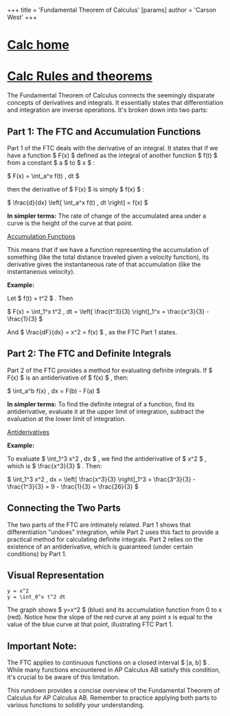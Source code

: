 +++
 title = 'Fundamental Theorem of Calculus'
[params]
	author = 'Carson West'
+++
# [Calc home](./../calc-home/)
# [Calc Rules and theorems](./../calc-rules-and-theorems/)
The Fundamental Theorem of Calculus connects the seemingly disparate concepts of derivatives and integrals. It essentially states that differentiation and integration are inverse operations.  It's broken down into two parts:

## Part 1: The FTC and Accumulation Functions

Part 1 of the FTC deals with the derivative of an integral.  It states that if we have a function  $ F(x) $  defined as the integral of another function  $ f(t) $  from a constant  $ a $  to  $ x $ :

 $ F(x) = \int_a^x f(t) \, dt $ 

then the derivative of  $ F(x) $  is simply  $ f(x) $ :

 $ \frac{d}{dx} \left[ \int_a^x f(t) \, dt \right] = f(x) $ 

**In simpler terms:** The rate of change of the accumulated area under a curve is the height of the curve at that point.

[Accumulation Functions](./../accumulation-functions/)

This means that if we have a function representing the accumulation of something (like the total distance traveled given a velocity function), its derivative gives the instantaneous rate of that accumulation (like the instantaneous velocity).

**Example:**

Let  $ f(t) = t^2 $ .  Then

 $ F(x) = \int_1^x t^2 \, dt = \left[ \frac{t^3}{3} \right]_1^x = \frac{x^3}{3} - \frac{1}{3} $ 

And  $ \frac{dF}{dx} = x^2 = f(x) $ , as the FTC Part 1 states.


## Part 2: The FTC and Definite Integrals

Part 2 of the FTC provides a method for evaluating definite integrals. If  $ F(x) $  is an antiderivative of  $ f(x) $ , then:

 $ \int_a^b f(x) \, dx = F(b) - F(a) $ 

**In simpler terms:** To find the definite integral of a function, find its antiderivative, evaluate it at the upper limit of integration, subtract the evaluation at the lower limit of integration.

[Antiderivatives](./../antiderivatives/)

**Example:**

To evaluate  $ \int_1^3 x^2 \, dx $ , we find the antiderivative of  $ x^2 $ , which is  $ \frac{x^3}{3} $ . Then:

 $ \int_1^3 x^2 \, dx = \left[ \frac{x^3}{3} \right]_1^3 = \frac{3^3}{3} - \frac{1^3}{3} = 9 - \frac{1}{3} = \frac{26}{3} $ 


## Connecting the Two Parts

The two parts of the FTC are intimately related. Part 1 shows that differentiation "undoes" integration, while Part 2 uses this fact to provide a practical method for calculating definite integrals.  Part 2 relies on the existence of an antiderivative, which is guaranteed (under certain conditions) by Part 1.

## Visual Representation

```desmos-graph
y = x^2
y = \int_0^x t^2 dt
```

The graph shows  $ y=x^2 $  (blue) and its accumulation function from 0 to x (red). Notice how the slope of the red curve at any point x is equal to the value of the blue curve at that point, illustrating FTC Part 1.


## Important Note:

The FTC applies to continuous functions on a closed interval  $ [a, b] $ .  While many functions encountered in AP Calculus AB satisfy this condition, it's crucial to be aware of this limitation.


This rundown provides a concise overview of the Fundamental Theorem of Calculus for AP Calculus AB. Remember to practice applying both parts to various functions to solidify your understanding.
